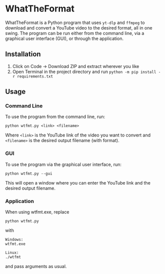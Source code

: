 # WhatTheFormat

WhatTheFormat is a Python program that uses `yt-dlp` and `ffmpeg` to download and convert a YouTube video to the desired format, all in one swing. The program can be run either from the command line, via a graphical user interface (GUI), or through the application.

## Installation

1. Click on Code -> Download ZIP and extract wherever you like
2. Open Terminal in the project directory and run `python -m pip install -r requirements.txt`

## Usage

### Command Line

To use the program from the command line, run:

```
python wtfmt.py <link> <filename>
```


Where `<link>` is the YouTube link of the video you want to convert and `<filename>` is the desired output filename (with format).

### GUI

To use the program via the graphical user interface, run:

```
python wtfmt.py --gui
```

This will open a window where you can enter the YouTube link and the desired output filename.

### Application

When using wtfmt.exe, replace
```
python wtfmt.py
```
with
```
Windows:
wtfmt.exe

Linux:
./wtfmt
```
and pass arguments as usual.
